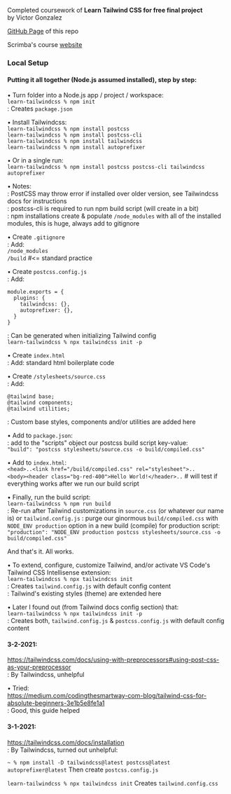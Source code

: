 Completed coursework of **Learn Tailwind CSS for free final project** \
by Victor Gonzalez

[GitHub Page](https://arta.github.io/scrimba-learn-tailwindcss-final-project/)
of this repo

Scrimba's course [website](https://scrimba.com/learn/tailwind)

### Local Setup

#### Putting it all together (Node.js assumed installed), step by step:

• Turn folder into a Node.js app / project / workspace:</br>
`learn-tailwindcss % npm init`</br>
: Creates `package.json`

• Install Tailwindcss:</br>
`learn-tailwindcss % npm install postcss`</br>
`learn-tailwindcss % npm install postcss-cli`</br>
`learn-tailwindcss % npm install tailwindcss`</br>
`learn-tailwindcss % npm install autoprefixer`</br>

• Or in a single run:</br>
`learn-tailwindcss % npm install postcss postcss-cli tailwindcss autoprefixer`

• Notes:</br>
: PostCSS may throw error if installed over older version, see Tailwindcss docs for instructions</br>
: postcss-cli is required to run npm build script (will create in a bit)</br>
: npm installations create & populate `/node_modules` with all of the installed
  modules, this is huge, always add to gitignore

• Create `.gitignore`</br>
: Add:</br>
`/node_modules`</br>
`/build` #<= standard practice

• Create `postcss.config.js`</br>
: Add:
```
module.exports = {
  plugins: {
    tailwindcss: {},
    autoprefixer: {},
  }
}
```
: Can be generated when initializing Tailwind config</br>
`learn-tailwindcss % npx tailwindcss init -p`</br>

• Create `index.html`</br>
: Add: standard html boilerplate code

• Create `/stylesheets/source.css`</br>
: Add:
```
@tailwind base;
@tailwind components;
@tailwind utilities;
```
: Custom base styles, components and/or utilities are added here

• Add to `package.json`:</br>
: add to the "scripts" object our postcss build script key-value:</br>
`"build": "postcss stylesheets/source.css -o build/compiled.css"`

• Add to `index.html`:</br>
`<head>..<link href="/build/compiled.css" rel="stylesheet">..`</br>
`<body><header class="bg-red-400">Hello World!</header>..` # will
  test if everything works after we run our build script

• Finally, run the build script:</br>
`learn-tailwindcss % npm run build`</br>
: Re-run after Tailwind customizations in `source.css` (or whatever our name is) or `tailwind.config.js`
: purge our ginormous `build/compiled.css` with `NODE_ENV production` option
  in a new build (compile) for production script:
`"production": "NODE_ENV production postcss stylesheets/source.css -o build/compiled.css"`

And that's it. All works.

• To extend, configure, customize Tailwind, and/or activate VS Code's Tailwind CSS Intellisense extension:</br>
`learn-tailwindcss % npx tailwindcss init`</br>
: Creates `tailwind.config.js` with default config content</br>
: Tailwind's existing styles (theme) are extended here

• Later I found out (from Tailwind docs config section) that:</br>
`learn-tailwindcss % npx tailwindcss init -p`</br>
: Creates both, `tailwind.config.js` & `postcss.config.js` with default config content

#### 3-2-2021:
https://tailwindcss.com/docs/using-with-preprocessors#using-post-css-as-your-preprocessor</br>
: By Tailwindcss, unhelpful

• Tried:</br>
https://medium.com/codingthesmartway-com-blog/tailwind-css-for-absolute-beginners-3e1b5e8fe1a1</br>
: Good, this guide helped

#### 3-1-2021:
https://tailwindcss.com/docs/installation</br>
: By Tailwindcss, turned out unhelpful:

`~ % npm install -D tailwindcss@latest postcss@latest autoprefixer@latest`
Then create `postcss.config.js`

`learn-tailwindcss % npx tailwindcss init`
Creates `tailwind.config.css`
